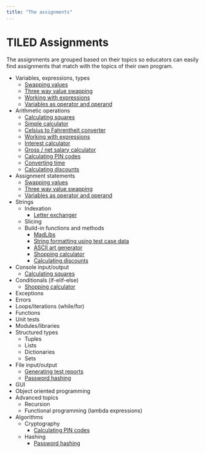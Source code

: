 ```yaml
---
title: "The assignments"
...
```


# TILED Assignments 

The assignments are grouped based on their topics so educators can easily find assignments that match with the topics of their own program.

- Variables, expressions, types
  - [Swapping values](exercises_for_first_year_courses/assignment-2.md)
  - [Three way value swapping](exercises_for_first_year_courses/assignment-3.md)
  - [Working with expressions](exercises_for_first_year_courses/assignment-7.md)
  - [Variables as operator and operand](exercises_for_first_year_courses/assignment-9.md)
- Arithmetic operations
  - [Calculating squares](exercises_for_first_year_courses/assignment-1.md)
  - [Simple calculator](exercises_for_first_year_courses/assignment-4.md)
  - [Celsius to Fahrentheit converter](exercises_for_first_year_courses/assignment-6.md)
  - [Working with expressions](exercises_for_first_year_courses/assignment-7.md)
  - [Interest calculator](exercises_for_first_year_courses/assignment-8.md)
  - [Gross / net salary calculator](exercises_for_first_year_courses/assignment-10.md)
  - [Calculating PIN codes](exercises_for_first_year_courses/assignment-13.md)
  - [Converting time](exercises_for_first_year_courses/assignment-16.md)
  - [Calculating discounts](exercises_for_first_year_courses/assignment-17.md)
- Assignment statements
  - [Swapping values](exercises_for_first_year_courses/assignment-2.md)
  - [Three way value swapping](exercises_for_first_year_courses/assignment-3.md)
  - [Variables as operator and operand](exercises_for_first_year_courses/assignment-9.md)
- Strings
  - Indexation
    - [Letter exchanger](exercises_for_first_year_courses/assignment-18.md)
  - Slicing
  - Build-in functions and methods
    - [MadLibs](exercises_for_first_year_courses/assignment-11.md)
    - [String formatting using test case data](exercises_for_first_year_courses/assignment-12.md)
    - [ASCII art generator](exercises_for_first_year_courses/assignment-14.md)
    - [Shopping calculator](exercises_for_first_year_courses/assignment-15.md)
    - [Calculating discounts](exercises_for_first_year_courses/assignment-17.md)
- Console input/output
  - [Calculating squares](exercises_for_first_year_courses/assignment-1.md)
- Conditionals (if-elif-else)
  - [Shopping calculator](exercises_for_first_year_courses/assignment-15.md)
- Exceptions
- Errors
- Loops/iterations (while/for)
- Functions 
- Unit tests
- Modules/libraries
- Structured types
  - Tuples
  - Lists
  - Dictionaries
  - Sets
- File input/output
  - [Generating test reports](../nifties/2022/nifty2022.md)
  - [Password hashing](passwordhashing/index.md)
- GUI
- Object oriented programming
- Advanced topics
  - Recursion
  - Functional programming (lambda expressions)
- Algorithms
  - Cryptography
    - [Calculating PIN codes](exercises_for_first_year_courses/assignment-13.md)
  - Hashing
    - [Password hashing](passwordhashing/index.md)
